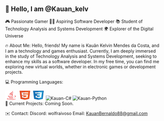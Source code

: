 ## 👋 Hello, I am @Kauan_kelv
🎮 Passionate Gamer
👨‍💻 Aspiring Software Developer
📚 Student of Technology Analysis and Systems Development
🌍 Explorer of the Digital Universe

🔥 About Me:
Hello, friends! My name is Kauãn Kelvin Mendes da Costa, and I am a technology and games enthusiast. Currently, I am deeply immersed in the study of Technology Analysis and Systems Development, seeking to enhance my skills as a software developer. In my free time, you can find me exploring new virtual worlds, whether in electronic games or development projects.

💻 Programming Languages:

<div>
  <img align="up" alt="Kauan-Java" height="30" width="40" src="https://raw.githubusercontent.com/devicons/devicon/master/icons/java/java-plain.svg">
  <img align="up" alt="Kauan-HTML" height="30" width="40" src="https://raw.githubusercontent.com/devicons/devicon/master/icons/html5/html5-original.svg">
  <img align="up" alt="Kauan-CSS" height="30" width="40" src="https://raw.githubusercontent.com/devicons/devicon/master/icons/css3/css3-original.svg">
  <img align="up" alt="Kauan-C#" height="30" width="40" src="https://cdn.jsdelivr.net/gh/devicons/devicon@latest/icons/csharp/csharp-original.svg">
  <img align="up" alt="Kauan-Python" height="30" width="40" src="https://cdn.jsdelivr.net/gh/devicons/devicon@latest/icons/python/python-original.svg">
</div>
🚀 Current Projects:
Coming Soon.

✉️ Contact:
Discord: wolfraivoso
Email: KauanBernaldo88@gmail.com
